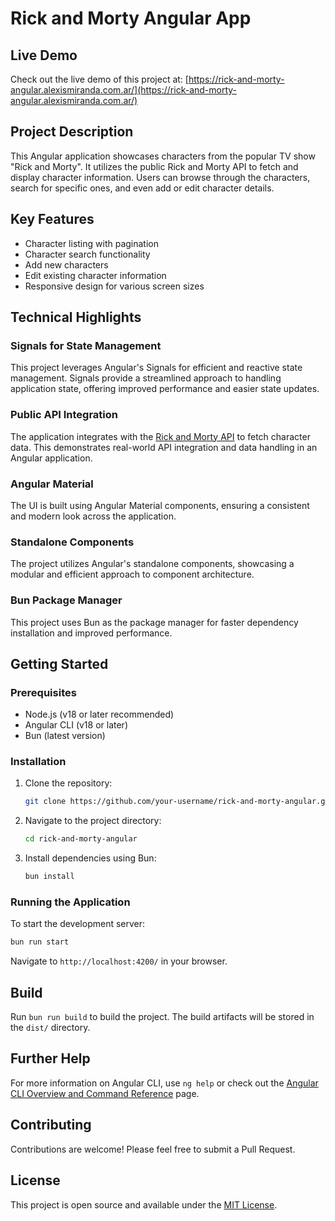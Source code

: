 # Rick and Morty Angular App

## Live Demo
Check out the live demo of this project at:
[https://rick-and-morty-angular.alexismiranda.com.ar/](https://rick-and-morty-angular.alexismiranda.com.ar/)

## Project Description
This Angular application showcases characters from the popular TV show "Rick and Morty". It utilizes the public Rick and Morty API to fetch and display character information. Users can browse through the characters, search for specific ones, and even add or edit character details.

## Key Features
- Character listing with pagination
- Character search functionality
- Add new characters
- Edit existing character information
- Responsive design for various screen sizes

## Technical Highlights

### Signals for State Management
This project leverages Angular's Signals for efficient and reactive state management. Signals provide a streamlined approach to handling application state, offering improved performance and easier state updates.

### Public API Integration
The application integrates with the [Rick and Morty API](https://rickandmortyapi.com/) to fetch character data. This demonstrates real-world API integration and data handling in an Angular application.

### Angular Material
The UI is built using Angular Material components, ensuring a consistent and modern look across the application.

### Standalone Components
The project utilizes Angular's standalone components, showcasing a modular and efficient approach to component architecture.

### Bun Package Manager
This project uses Bun as the package manager for faster dependency installation and improved performance.

## Getting Started

### Prerequisites
- Node.js (v18 or later recommended)
- Angular CLI (v18 or later)
- Bun (latest version)

### Installation
1. Clone the repository:
   ```bash
   git clone https://github.com/your-username/rick-and-morty-angular.git
   ```
2. Navigate to the project directory:
   ```bash
   cd rick-and-morty-angular
   ```
3. Install dependencies using Bun:
   ```bash
   bun install
   ```

### Running the Application
To start the development server:
```bash
bun run start
```
Navigate to `http://localhost:4200/` in your browser.

## Build
Run `bun run build` to build the project. The build artifacts will be stored in the `dist/` directory.

## Further Help
For more information on Angular CLI, use `ng help` or check out the [Angular CLI Overview and Command Reference](https://angular.dev/tools/cli) page.

## Contributing
Contributions are welcome! Please feel free to submit a Pull Request.

## License
This project is open source and available under the [MIT License](LICENSE).
